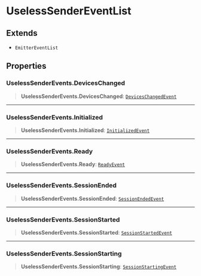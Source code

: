 # UselessSenderEventList

## Extends

- `EmitterEventList`

## Properties

### UselessSenderEvents.DevicesChanged

> **UselessSenderEvents.DevicesChanged**: [`DevicesChangedEvent`](reference/interfaces/DevicesChangedEvent.md)

***

### UselessSenderEvents.Initialized

> **UselessSenderEvents.Initialized**: [`InitializedEvent`](reference/interfaces/InitializedEvent.md)

***

### UselessSenderEvents.Ready

> **UselessSenderEvents.Ready**: [`ReadyEvent`](reference/interfaces/ReadyEvent.md)

***

### UselessSenderEvents.SessionEnded

> **UselessSenderEvents.SessionEnded**: [`SessionEndedEvent`](reference/interfaces/SessionEndedEvent.md)

***

### UselessSenderEvents.SessionStarted

> **UselessSenderEvents.SessionStarted**: [`SessionStartedEvent`](reference/interfaces/SessionStartedEvent.md)

***

### UselessSenderEvents.SessionStarting

> **UselessSenderEvents.SessionStarting**: [`SessionStartingEvent`](reference/interfaces/SessionStartingEvent.md)
